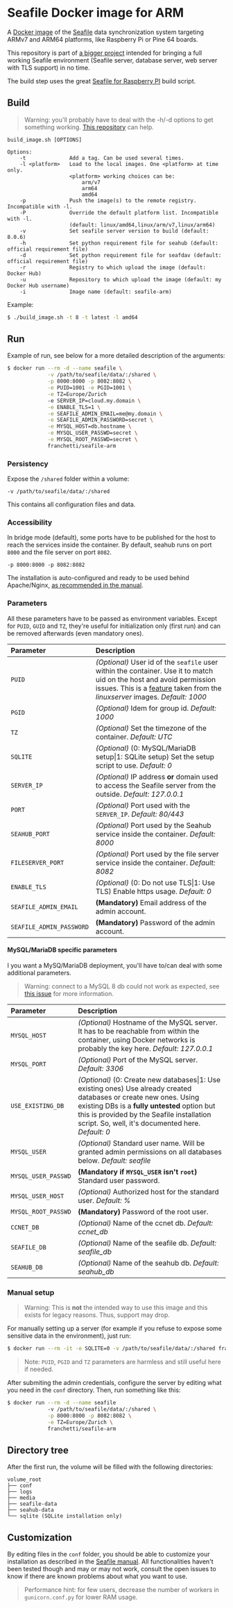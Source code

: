 # Seafile Docker image for ARM

A [Docker image](https://hub.docker.com/r/franchetti/seafile-arm) of the [Seafile](https://www.seafile.com/en/home/)  data synchronization system targeting ARMv7 and ARM64 platforms, like Raspberry Pi or Pine 64 boards. 

This repository is part of [a bigger project](https://github.com/ChatDeBlofeld/seafile-arm-docker) intended for bringing a full working Seafile environment (Seafile server, database server, web server with TLS support) in no time.

The build step uses the great [Seafile for Raspberry PI](https://github.com/haiwen/seafile-rpi) build script.

## Build

> Warning: you'll probably have to deal with the -h/-d options to get something working. [This repository](https://github.com/jobenvil/rpi-build-seafile) can help.

```
build_image.sh [OPTIONS]

Options:
    -t              Add a tag. Can be used several times.
    -l <platform>   Load to the local images. One <platform> at time only.
                    <platform> working choices can be: 
                        arm/v7 
                        arm64 
                        amd64
    -p              Push the image(s) to the remote registry. Incompatible with -l.
    -P              Override the default platform list. Incompatible with -l.
                    (default: linux/amd64,linux/arm/v7,linux/arm64)
    -v              Set seafile server version to build (default: 8.0.6)
    -h              Set python requirement file for seahub (default: official requirement file)
    -d              Set python requirement file for seafdav (default: official requirement file)
    -r              Registry to which upload the image (default: Docker Hub)
    -u              Repository to which upload the image (default: my Docker Hub username)
    -i              Image name (default: seafile-arm)
```

Example:

```Bash
$ ./build_image.sh -t 8 -t latest -l amd64
```

##  Run

Example of run, see below for a more detailed description of the arguments:

```Bash
$ docker run --rm -d --name seafile \
             -v /path/to/seafile/data/:/shared \
             -p 8000:8000 -p 8082:8082 \
             -e PUID=1001 -e PGID=1001 \
             -e TZ=Europe/Zurich
             -e SERVER_IP=cloud.my.domain \
             -e ENABLE_TLS=1 \
             -e SEAFILE_ADMIN_EMAIL=me@my.domain \
             -e SEAFILE_ADMIN_PASSWORD=secret \
             -e MYSQL_HOST=db.hostname \
             -e MYSQL_USER_PASSWD=secret \
             -e MYSQL_ROOT_PASSWD=secret \
             franchetti/seafile-arm
```

### Persistency

Expose the `/shared` folder within a volume:

```
-v /path/to/seafile/data/:/shared
```

This contains all configuration files and data.

### Accessibility

In bridge mode (default), some ports have to be published for the host to reach the services inside the container. By default, seahub runs on port `8000` and the file server on port `8082`.

```
-p 8000:8000 -p 8082:8082
```

The installation is auto-configured and ready to be used behind Apache/Nginx, [as recommended in the manual](https://manual.seafile.com/deploy/using_mysql/#starting-seafile-server-and-seahub-website).

### Parameters

All these parameters have to be passed as environment variables. Except for `PUID`, `GUID` and `TZ`, they're useful for initialization only (first run) and can be removed afterwards (even mandatory ones).

| Parameter | Description |
|:-|:-|
|`PUID`| *(Optional)* User id of the `seafile` user within the container. Use it to match uid on the host and avoid permission issues. This is a [feature](https://docs.linuxserver.io/general/understanding-puid-and-pgid) taken from the *linuxserver* images. *Default: 1000*|
|`PGID`| *(Optional)* Idem for group id. *Default: 1000* |
|`TZ`| *(Optional)* Set the timezone of the container. *Default: UTC* |
|`SQLITE`| *(Optional)* (0: MySQL/MariaDB setup\|1: SQLite setup) Set the setup script to use. *Default: 0* |
|`SERVER_IP`| *(Optional)* IP address **or** domain used to access the Seafile server from the outside. *Default: 127.0.0.1*|
|`PORT`|*(Optional)* Port used with the `SERVER_IP`. *Default: 80/443*|
|`SEAHUB_PORT`|*(Optional)* Port used by the Seahub service inside the container. *Default: 8000*|
|`FILESERVER_PORT`|*(Optional)* Port used by the file server service inside the container. *Default: 8082*|
|`ENABLE_TLS`|*(Optional)* (0: Do not use TLS\|1: Use TLS) Enable https usage. *Default: 0*|
|`SEAFILE_ADMIN_EMAIL`|**(Mandatory)** Email address of the admin account.|
|`SEAFILE_ADMIN_PASSWORD`|**(Mandatory)** Password of the admin account.|


#### MySQL/MariaDB specific parameters

I you want a MySQ/MariaDB deployment, you'll have to/can deal with some additional parameters.

>Warning: connect to a MySQL 8 db could not work as expected, see [this issue](https://github.com/ChatDeBlofeld/seafile-arm-docker-base/issues/1) for more information.

| Parameter | Description |
|:-|:-|
|`MYSQL_HOST`|*(Optional)* Hostname of the MySQL server. It has to be reachable from within the container, using Docker networks is probably the key here. *Default: 127.0.0.1*|
|`MYSQL_PORT`|*(Optional)* Port of the MySQL server. *Default: 3306*|
|`USE_EXISTING_DB`|*(Optional)* (0: Create new databases\|1: Use existing ones) Use already created databases or create new ones. Using existing DBs is a **fully untested** option but this is provided by the Seafile installation script. So, well, it's documented here. *Default: 0*|
|`MYSQL_USER`|*(Optional)* Standard user name. Will be granted admin permissions on all databases below. *Default: seafile*|
|`MYSQL_USER_PASSWD`|**(Mandatory if `MYSQL_USER` isn't `root`)** Standard user password.|
|`MYSQL_USER_HOST`|*(Optional)* Authorized host for the standard user. *Default: %*|
|`MYSQL_ROOT_PASSWD`|**(Mandatory)** Password of the root user. |
|`CCNET_DB`|*(Optional)* Name of the ccnet db. *Default: ccnet_db*|
|`SEAFILE_DB`|*(Optional)* Name of the seafile db. *Default: seafile_db*|
|`SEAHUB_DB`|*(Optional)* Name of the seahub db. *Default: seahub_db*|

### Manual setup 

>Warning: This is **not** the intended way to use this image and this exists for legacy reasons. Thus, support may drop.

For manually setting up a server (for example if you refuse to expose some sensitive data in the environment), just run:

```Bash
$ docker run --rm -it -e SQLITE=0 -v /path/to/seafile/data/:/shared franchetti/seafile-arm
```

>Note: `PUID`, `PGID` and `TZ` parameters are harmless and still useful here if needed.

After submiting the admin credentials, configure the server by editing what you need in the `conf` directory. Then, run something like this:

```Bash
$ docker run --rm -d --name seafile
             -v /path/to/seafile/data/:/shared \
             -p 8000:8000 -p 8082:8082 \
             -e TZ=Europe/Zurich \
             franchetti/seafile-arm
```

## Directory tree

After the first run, the volume will be filled with the following directories:

```
volume_root
├── conf
├── logs
├── media
├── seafile-data
├── seahub-data
└── sqlite (SQLite installation only)
```

## Customization

By editing files in the `conf` folder, you should be able to customize your installation as described in the [Seafile manual](https://manual.seafile.com/). All functionalities haven't been tested though and may or may not work, consult the open issues to know if there are known problems about what you want to use.

>Performance hint: for few users, decrease the number of workers in `gunicorn.conf.py` for lower RAM usage.
